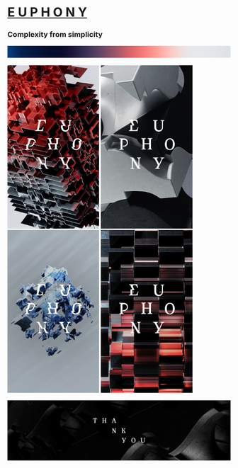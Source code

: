 # <a href="https://17clouds.github.io/euphony/euphony/ready-html/"> E U P H O N Y  </a>

### Complexity from simplicity

<img src="https://github.com/17clouds/euphony/blob/84b5a7ab14051dab0955da5e0f3be3b7f5ecb08d/euphony/assets/readme-img/1.png" width="992">
<p>
  <img src="https://github.com/17clouds/euphony/blob/84b5a7ab14051dab0955da5e0f3be3b7f5ecb08d/euphony/assets/readme-img/2.png" width="207"> 
  <img src="https://github.com/17clouds/euphony/blob/84b5a7ab14051dab0955da5e0f3be3b7f5ecb08d/euphony/assets/readme-img/3.png" width="207"> 
  <img src="https://github.com/17clouds/euphony/blob/84b5a7ab14051dab0955da5e0f3be3b7f5ecb08d/euphony/assets/readme-img/4.png" width="207"> 
  <img src="https://github.com/17clouds/euphony/blob/84b5a7ab14051dab0955da5e0f3be3b7f5ecb08d/euphony/assets/readme-img/5.png" width="207">
<p/>
<img src="https://github.com/17clouds/euphony/blob/84b5a7ab14051dab0955da5e0f3be3b7f5ecb08d/euphony/assets/readme-img/6.png" width="992">
